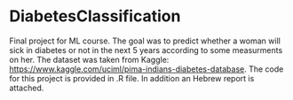 # DiabetesClassification
Final project for ML course.
The goal was to predict whether a woman will sick in diabetes or not in the next 5 years according to some measurments on her.
The dataset was taken from Kaggle: https://www.kaggle.com/uciml/pima-indians-diabetes-database.
The code for this project is provided in .R file. In addition an Hebrew report is attached.
